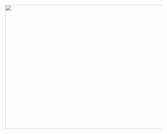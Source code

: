 <div align="center">
	<br>
	<a href="https://raw.githubusercontent.com/m1a7/m1a7/main/prototype.gif">
		<img src="https://raw.githubusercontent.com/m1a7/m1a7/main/prototype.gif" width="800" height="400">
	</a>
	<br>
</div>

